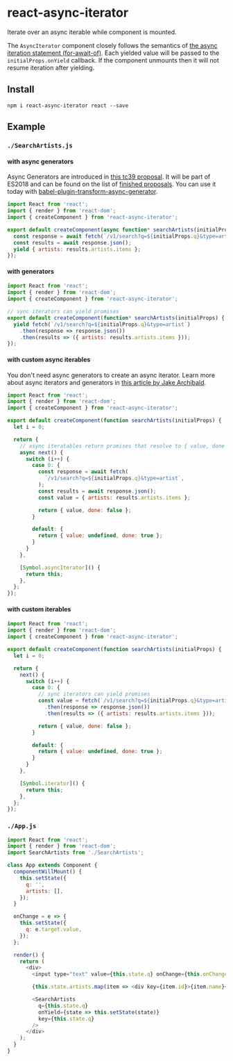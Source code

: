 # react-async-iterator

Iterate over an async iterable while component is mounted.

The `AsyncIterator` component closely follows the semantics of [the async iteration statement (for-await-of)](https://github.com/tc39/proposal-async-iteration#the-async-iteration-statement-for-await-of). Each yielded value will be passed to the `initialProps.onYield` callback. If the component unmounts then it will not resume iteration after yielding.

## Install

```
npm i react-async-iterator react --save
```

## Example

### `./SearchArtists.js`

#### with async generators

Async Generators are introduced in [this tc39 proposal](https://github.com/tc39/proposal-async-iteration). It will be part of ES2018 and can be found on the list of [finished proposals](https://github.com/tc39/proposals/blob/master/finished-proposals.md). You can use it today with [babel-plugin-transform-async-generator](https://babeljs.io/docs/plugins/transform-async-generator-functions/).

```js
import React from 'react';
import { render } from 'react-dom';
import { createComponent } from 'react-async-iterator';

export default createComponent(async function* searchArtists(initialProps) {
  const response = await fetch(`/v1/search?q=${initialProps.q}&type=artist`);
  const results = await response.json();
  yield { artists: results.artists.items };
});
```

#### with generators

```js
import React from 'react';
import { render } from 'react-dom';
import { createComponent } from 'react-async-iterator';

// sync iterators can yield promises
export default createComponent(function* searchArtists(initialProps) {
  yield fetch(`/v1/search?q=${initialProps.q}&type=artist`)
    .then(response => response.json())
    .then(results => ({ artists: results.artists.items }));
});
```

#### with custom async iterables

You don't need async generators to create an async iterator. Learn more about async iterators and generators in [this article by Jake Archibald](https://jakearchibald.com/2017/async-iterators-and-generators/).

```js
import React from 'react';
import { render } from 'react-dom';
import { createComponent } from 'react-async-iterator';

export default createComponent(function searchArtists(initialProps) {
  let i = 0;

  return {
    // async iteratables return promises that resolve to { value, done }
    async next() {
      switch (i++) {
        case 0: {
          const response = await fetch(
            `/v1/search?q=${initialProps.q}&type=artist`,
          );
          const results = await response.json();
          const value = { artists: results.artists.items };

          return { value, done: false };
        }

        default: {
          return { value: undefined, done: true };
        }
      }
    },

    [Symbol.asyncIterator]() {
      return this;
    },
  };
});
```

#### with custom iterables

```js
import React from 'react';
import { render } from 'react-dom';
import { createComponent } from 'react-async-iterator';

export default createComponent(function searchArtists(initialProps) {
  let i = 0;

  return {
    next() {
      switch (i++) {
        case 0: {
          // sync iterators can yield promises
          const value = fetch(`/v1/search?q=${initialProps.q}&type=artist`)
            .then(response => response.json())
            .then(results => ({ artists: results.artists.items }));

          return { value, done: false };
        }

        default: {
          return { value: undefined, done: true };
        }
      }
    },

    [Symbol.iterator]() {
      return this;
    },
  };
});
```

### `./App.js`

```js
import React from 'react';
import { render } from 'react-dom';
import SearchArtists from './SearchArtists';

class App extends Component {
  componentWillMount() {
    this.setState({
      q: '',
      artists: [],
    });
  }

  onChange = e => {
    this.setState({
      q: e.target.value,
    });
  };

  render() {
    return (
      <div>
        <input type="text" value={this.state.q} onChange={this.onChange} />

        {this.state.artists.map(item => <div key={item.id}>{item.name}</div>)}

        <SearchArtists
          q={this.state.q}
          onYield={state => this.setState(state)}
          key={this.state.q}
        />
      </div>
    );
  }
}
```
